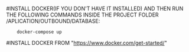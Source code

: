 #INSTALL DOCKER(IF YOU DON'T HAVE IT INSTALLED) AND THEN RUN THE FOLLOWING 
COMMANDS INSIDE THE PROJECT FOLDER /APLICATION/OUTBOUND/DATABASE:
```
	docker-compose up 
```
#INSTALL DOCKER FROM "https://www.docker.com/get-started/"
